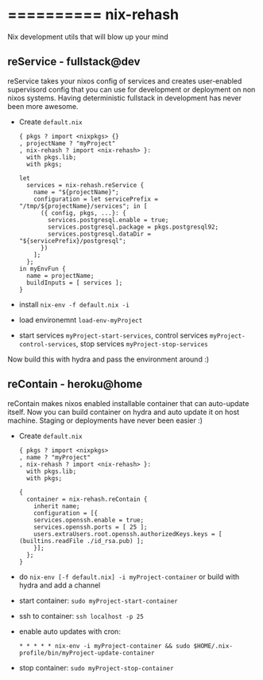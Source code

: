 ==========
nix-rehash
==========


Nix development utils that will blow up your mind


reService - fullstack@dev
--------------------------

reService takes your nixos config of services and creates user-enabled supervisord
config that you can use for development or deployment on non nixos systems.
Having deterministic fullstack in development has never been more awesome.

- Create `default.nix`

  ```
  { pkgs ? import <nixpkgs> {}
  , projectName ? "myProject"
  , nix-rehash ? import <nix-rehash> }:
    with pkgs.lib;
    with pkgs;

  let
    services = nix-rehash.reService {
      name = "${projectName}";
      configuration = let servicePrefix = "/tmp/${projectName}/services"; in [
        ({ config, pkgs, ...}: {
          services.postgresql.enable = true;
          services.postgresql.package = pkgs.postgresql92;
          services.postgresql.dataDir = "${servicePrefix}/postgresql";
        })
      ];
    };
  in myEnvFun {
    name = projectName;
    buildInputs = [ services ];
  }
  ```

- install `nix-env -f default.nix -i`
- load environemnt `load-env-myProject`
- start services `myProject-start-services`, control services `myProject-control-services`,
  stop services `myProject-stop-services`

Now build this with hydra and pass the environment around :)


reContain - heroku@home
-----------------------

reContain makes nixos enabled installable container that can auto-update
itself. Now you can build container on hydra and auto update it on
host machine. Staging or deployments have never been easier :)

- Create `default.nix`

  ```
  { pkgs ? import <nixpkgs>
  , name ? "myProject"
  , nix-rehash ? import <nix-rehash> }:
    with pkgs.lib;
    with pkgs;

  {
    container = nix-rehash.reContain {
      inherit name;
      configuration = [{
      services.openssh.enable = true;
      services.openssh.ports = [ 25 ];
      users.extraUsers.root.openssh.authorizedKeys.keys = [ (builtins.readFile ./id_rsa.pub) ];
      }];
    };
  }
  ```
- do `nix-env [-f default.nix] -i myProject-container` or build with hydra and add a channel
- start container: `sudo myProject-start-container`
- ssh to container: `ssh localhost -p 25`
- enable auto updates with cron:
  ```
  * * * * * nix-env -i myProject-container && sudo $HOME/.nix-profile/bin/myProject-update-container
  ```
- stop container: `sudo myProject-stop-container`
